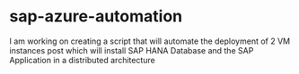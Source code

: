 # sap-azure-automation
I am working on creating a script that will automate the deployment of 2 VM instances post which will install SAP HANA Database and the SAP Application in a distributed architecture
